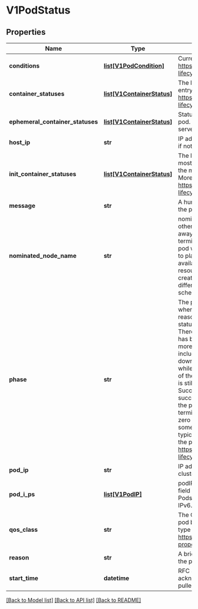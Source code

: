 # V1PodStatus

## Properties
Name | Type | Description | Notes
------------ | ------------- | ------------- | -------------
**conditions** | [**list[V1PodCondition]**](V1PodCondition.md) | Current service state of pod. More info: https://kubernetes.io/docs/concepts/workloads/pods/pod-lifecycle#pod-conditions | [optional] 
**container_statuses** | [**list[V1ContainerStatus]**](V1ContainerStatus.md) | The list has one entry per container in the manifest. Each entry is currently the output of &#x60;docker inspect&#x60;. More info: https://kubernetes.io/docs/concepts/workloads/pods/pod-lifecycle#pod-and-container-status | [optional] 
**ephemeral_container_statuses** | [**list[V1ContainerStatus]**](V1ContainerStatus.md) | Status for any ephemeral containers that have run in this pod. This field is alpha-level and is only populated by servers that enable the EphemeralContainers feature. | [optional] 
**host_ip** | **str** | IP address of the host to which the pod is assigned. Empty if not yet scheduled. | [optional] 
**init_container_statuses** | [**list[V1ContainerStatus]**](V1ContainerStatus.md) | The list has one entry per init container in the manifest. The most recent successful init container will have ready &#x3D; true, the most recently started container will have startTime set. More info: https://kubernetes.io/docs/concepts/workloads/pods/pod-lifecycle#pod-and-container-status | [optional] 
**message** | **str** | A human readable message indicating details about why the pod is in this condition. | [optional] 
**nominated_node_name** | **str** | nominatedNodeName is set only when this pod preempts other pods on the node, but it cannot be scheduled right away as preemption victims receive their graceful termination periods. This field does not guarantee that the pod will be scheduled on this node. Scheduler may decide to place the pod elsewhere if other nodes become available sooner. Scheduler may also decide to give the resources on this node to a higher priority pod that is created after preemption. As a result, this field may be different than PodSpec.nodeName when the pod is scheduled. | [optional] 
**phase** | **str** | The phase of a Pod is a simple, high-level summary of where the Pod is in its lifecycle. The conditions array, the reason and message fields, and the individual container status arrays contain more detail about the pod&#39;s status. There are five possible phase values:  Pending: The pod has been accepted by the Kubernetes system, but one or more of the container images has not been created. This includes time before being scheduled as well as time spent downloading images over the network, which could take a while. Running: The pod has been bound to a node, and all of the containers have been created. At least one container is still running, or is in the process of starting or restarting. Succeeded: All containers in the pod have terminated in success, and will not be restarted. Failed: All containers in the pod have terminated, and at least one container has terminated in failure. The container either exited with non-zero status or was terminated by the system. Unknown: For some reason the state of the pod could not be obtained, typically due to an error in communicating with the host of the pod.  More info: https://kubernetes.io/docs/concepts/workloads/pods/pod-lifecycle#pod-phase | [optional] 
**pod_ip** | **str** | IP address allocated to the pod. Routable at least within the cluster. Empty if not yet allocated. | [optional] 
**pod_i_ps** | [**list[V1PodIP]**](V1PodIP.md) | podIPs holds the IP addresses allocated to the pod. If this field is specified, the 0th entry must match the podIP field. Pods may be allocated at most 1 value for each of IPv4 and IPv6. This list is empty if no IPs have been allocated yet. | [optional] 
**qos_class** | **str** | The Quality of Service (QOS) classification assigned to the pod based on resource requirements See PodQOSClass type for available QOS classes More info: https://git.k8s.io/community/contributors/design-proposals/node/resource-qos.md | [optional] 
**reason** | **str** | A brief CamelCase message indicating details about why the pod is in this state. e.g. &#39;Evicted&#39; | [optional] 
**start_time** | **datetime** | RFC 3339 date and time at which the object was acknowledged by the Kubelet. This is before the Kubelet pulled the container image(s) for the pod. | [optional] 

[[Back to Model list]](../README.md#documentation-for-models) [[Back to API list]](../README.md#documentation-for-api-endpoints) [[Back to README]](../README.md)


